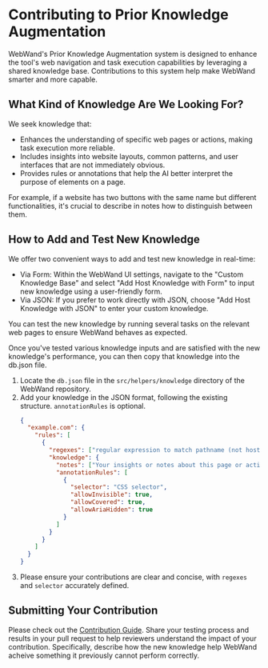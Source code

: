 # Contributing to Prior Knowledge Augmentation

WebWand's Prior Knowledge Augmentation system is designed to enhance the tool's web navigation and task execution capabilities by leveraging a shared knowledge base. Contributions to this system help make WebWand smarter and more capable.

## What Kind of Knowledge Are We Looking For?

We seek knowledge that:
- Enhances the understanding of specific web pages or actions, making task execution more reliable.
- Includes insights into website layouts, common patterns, and user interfaces that are not immediately obvious.
- Provides rules or annotations that help the AI better interpret the purpose of elements on a page.

For example, if a website has two buttons with the same name but different functionalities, it's crucial to describe in notes how to distinguish between them.

## How to Add and Test New Knowledge

We offer two convenient ways to add and test new knowledge in real-time:
- Via Form: Within the WebWand UI settings, navigate to the "Custom Knowledge Base" and select "Add Host Knowledge with Form" to input new knowledge using a user-friendly form.
- Via JSON: If you prefer to work directly with JSON, choose "Add Host Knowledge with JSON" to enter your custom knowledge.

You can test the new knowledge by running several tasks on the relevant web pages to ensure WebWand behaves as expected.

Once you've tested various knowledge inputs and are satisfied with the new knowledge's performance, you can then copy that knowledge into the db.json file.

1. Locate the `db.json` file in the `src/helpers/knowledge` directory of the WebWand repository.
2. Add your knowledge in the JSON format, following the existing structure. `annotationRules` is optional.
   ```json
   {
     "example.com": {
       "rules": [
         {
           "regexes": ["regular expression to match pathname (not host name)"],
           "knowledge": {
             "notes": ["Your insights or notes about this page or action"],
             "annotationRules": [
               {
                 "selector": "CSS selector",
                 "allowInvisible": true,
                 "allowCovered": true,
                 "allowAriaHidden": true
               }
             ]
           }
         }
       ]
     }
   }
   ```
3. Please ensure your contributions are clear and concise, with `regexes` and `selector` accurately defined.

## Submitting Your Contribution

Please check out the [Contribution Guide](CONTRIBUTING.md). Share your testing process and results in your pull request to help reviewers understand the impact of your contribution. Specifically, describe how the new knowledge help WebWand acheive something it previously cannot perform correctly.